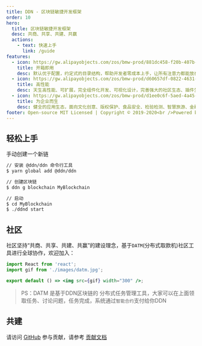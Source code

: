 ```yaml
---
title: DDN - 区块链敏捷开发框架
order: 10
hero:
  title: 区块链敏捷开发框架
  desc: 共商、共享、共建、共赢
  actions:
    - text: 快速上手
      link: /guide
features:
  - icon: https://gw.alipayobjects.com/zos/bmw-prod/881dc458-f20b-407b-947a-95104b5ec82b/k79dm8ih_w144_h144.png
    title: 开箱即用
    desc: 默认优于配置，约定式的目录结构，帮助开发者零成本上手，让所有注意力都能放在区块链核心业务开发上
  - icon: https://gw.alipayobjects.com/zos/bmw-prod/d60657df-0822-4631-9d7c-e7a869c2f21c/k79dmz3q_w126_h126.png
    title: 高性能
    desc: 天生高性能、可扩展，完全组件化开发、可视化设计，完善强大的社区生态、插件生态
  - icon: https://gw.alipayobjects.com/zos/bmw-prod/d1ee0c6f-5aed-4a45-a507-339a4bfe076c/k7bjsocq_w144_h144.png
    title: 为企业而生
    desc: 健全的应用生态，面向文化创意、版权保护、食品安全、检验检测、智慧旅游、金融科技、电子医疗、新能源等众多落地场景
footer: Open-source MIT Licensed | Copyright © 2019-2020<br />Powered by DDN FOUNDATION
---
```


## 轻松上手

手动创建一个新链

```bash
// 安装 @ddn/ddn 命令行工具
$ yarn global add @ddn/ddn

// 创建区块链
$ ddn g blockchain MyBlockchain

// 启动
$ cd MyBlockchain
$ ./ddnd start
```

## 社区

社区坚持“共商、共享、共建、共赢”的建设理念，基于`DATM`(分布式取款机)社区工具进行全球协作，欢迎加入：

```jsx | inline
import React from 'react';
import gif from './images/datm.jpg';

export default () => <img src={gif} width="300" />;
```

> PS：DATM 是基于DDN区块链的 分布式任务管理工具，大家可以在上面领取任务、讨论问题，任务完成，系统通过`智能合约`支付给你DDN

## 共建

请访问 [GitHub](https://github.com/ddnlink/ddn) 参与贡献，请参考 [贡献文档](./guide/contributing) 


